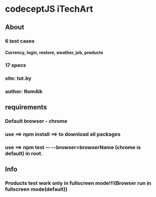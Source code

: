 # codeceptJS iTechArt 
## About
### 6 test cases
#### Currency, login, restore, weather, job, products
### 17 specs
### site: tut.by
### author: Rom4ik
## requirements
### Default browser - chrome
### use ==> npm install ==> to download all packages
### use ==> npm test -- --browser=browserName (chrome is default) in root.
## Info
### Products test work only in fullscreen mode!!!(Browser run in fullscreen mode(default))
